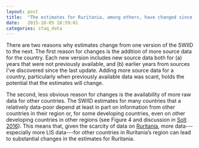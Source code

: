 ```yaml
---
layout: post
title:  "The estimates for Ruritania, among others, have changed since the previous version. Why is that?"
date:   2015-10-05 10:59:01
categories: sfaq_data
---
```


There are two reasons why estimates change from one version of the SWIID to the next. The first reason for changes is the addition of more source data for the country. Each new version includes new source data both for (a) years that were not previously available, and (b) earlier years from sources I've discovered since the last update. Adding more source data for a country, particularly when previously available data was scant, holds the potential that the estimates will change.

The second, less obvious reason for changes is the availability of more raw data for other countries. The SWIID estimates for many countries that a relatively data-poor depend at least in part on information from other countries in their region or, for some developing countries, even on other developing countries in other regions (see Figure 4 and discussion in [Solt 2016](../papers/Solt2016)). This means that, given the scarcity of data on [Ruritania](https://en.wikipedia.org/wiki/Ruritania), more data---especially more LIS data---for other countries in Ruritania’s region can lead to substantial changes in the estimates for Ruritania.